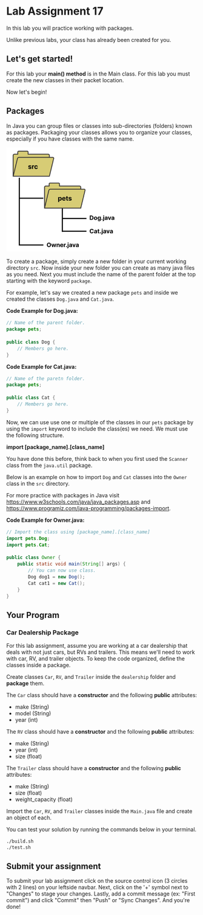 # Lab Assignment 17

In this lab you will practice working with packages.

Unlike previous labs, your class has already been created for you. 

## Let's get started!

For this lab your **main() method** is in the Main class. For this lab you must create the new classes in their packet location.

Now let's begin!

## Packages

In Java you can group files or classes into sub-directories (folders) known as packages. Packaging your classes allows you to organize your classes, especially if you have classes with the same name. 

<img src="img/packages.png" width="300px">

To create a package, simply create a new folder in your current working directory `src`. Now inside your new folder you can create as many java files as you need. Next you must include the name of the parent folder at the top starting with the keyword `package`. 

For example, let's say we created a new package `pets` and inside we created the classes `Dog.java` and `Cat.java`.

**Code Example for Dog.java:**

```java
// Name of the parent folder.
package pets;

public class Dog {
    // Members go here.
}
```

**Code Example for Cat.java:**

```java
// Name of the paretn folder.
package pets;

public class Cat {
    // Members go here.
}
```

Now, we can use use one or multiple of the classes in our `pets` package by using the `import` keyword to include the class(es) we need. We must use the following structure.

**import [package_name].[class_name]**

You have done this before, think back to when you first used the `Scanner` class from the `java.util` package.

Below is an example on how to import `Dog` and `Cat` classes into the `Owner` class in the `src` directory.

For more practice with packages in Java visit https://www.w3schools.com/java/java_packages.asp and https://www.programiz.com/java-programming/packages-import.

**Code Example for Owner.java:**

```java
// Import the class using [package_name].[class_name]
import pets.Dog;
import pets.Cat;

public class Owner {
    public static void main(String[] args) {
        // You can now use class.
        Dog dog1 = new Dog();
        Cat cat1 = new Cat();
    }
}
```

## Your Program

### Car Dealership Package

For this lab assignment, assume you are working at a car dealership that deals with not just cars, but RVs and trailers. This means we'll need to work with car, RV, and trailer objects. To keep the code organized, define the classes inside a package.

Create classes `Car`, `RV`, and `Trailer` inside the `dealership` folder and **package** them.

The `Car` class should have a **constructor** and the following **public** attributes:
* make (String)
* model (String)
* year (int)

The `RV` class should have a **constructor** and the following **public** attributes:
* make (String)
* year (int)
* size (float)

The `Trailer` class should have a **constructor** and the following **public** attributes:
* make (String)
* size (float)
* weight_capacity (float)

Import the `Car`, `RV`, and `Trailer` classes inside the `Main.java` file and create an object of each.

You can test your solution by running the commands below in your terminal.

```
./build.sh
./test.sh
```

## Submit your assignment

To submit your lab assignment click on the source control icon (3 circles with 2 lines) on your leftside navbar. Next, click on the '+' symbol next to "Changes" to stage your changes. Lastly, add a commit message (ex: "First commit") and click "Commit" then "Push" or "Sync Changes". And you're done!
